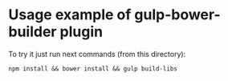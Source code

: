 Usage example of gulp-bower-builder plugin
==========================================

To try it just run next commands (from this directory):
```
npm install && bower install && gulp build-libs
```
